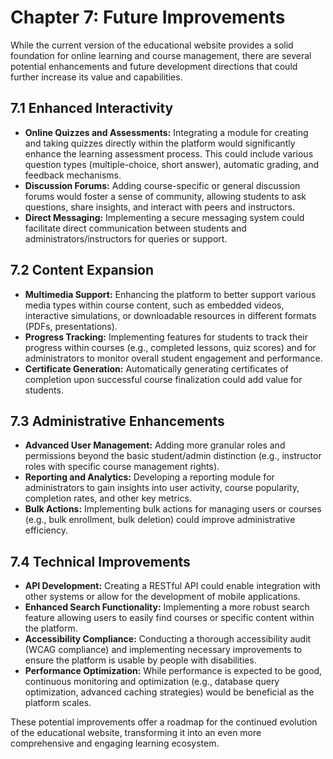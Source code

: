 # Chapter 7: Future Improvements

While the current version of the educational website provides a solid foundation for online learning and course management, there are several potential enhancements and future development directions that could further increase its value and capabilities.

## 7.1 Enhanced Interactivity

*   **Online Quizzes and Assessments:** Integrating a module for creating and taking quizzes directly within the platform would significantly enhance the learning assessment process. This could include various question types (multiple-choice, short answer), automatic grading, and feedback mechanisms.
*   **Discussion Forums:** Adding course-specific or general discussion forums would foster a sense of community, allowing students to ask questions, share insights, and interact with peers and instructors.
*   **Direct Messaging:** Implementing a secure messaging system could facilitate direct communication between students and administrators/instructors for queries or support.

## 7.2 Content Expansion

*   **Multimedia Support:** Enhancing the platform to better support various media types within course content, such as embedded videos, interactive simulations, or downloadable resources in different formats (PDFs, presentations).
*   **Progress Tracking:** Implementing features for students to track their progress within courses (e.g., completed lessons, quiz scores) and for administrators to monitor overall student engagement and performance.
*   **Certificate Generation:** Automatically generating certificates of completion upon successful course finalization could add value for students.

## 7.3 Administrative Enhancements

*   **Advanced User Management:** Adding more granular roles and permissions beyond the basic student/admin distinction (e.g., instructor roles with specific course management rights).
*   **Reporting and Analytics:** Developing a reporting module for administrators to gain insights into user activity, course popularity, completion rates, and other key metrics.
*   **Bulk Actions:** Implementing bulk actions for managing users or courses (e.g., bulk enrollment, bulk deletion) could improve administrative efficiency.

## 7.4 Technical Improvements

*   **API Development:** Creating a RESTful API could enable integration with other systems or allow for the development of mobile applications.
*   **Enhanced Search Functionality:** Implementing a more robust search feature allowing users to easily find courses or specific content within the platform.
*   **Accessibility Compliance:** Conducting a thorough accessibility audit (WCAG compliance) and implementing necessary improvements to ensure the platform is usable by people with disabilities.
*   **Performance Optimization:** While performance is expected to be good, continuous monitoring and optimization (e.g., database query optimization, advanced caching strategies) would be beneficial as the platform scales.

These potential improvements offer a roadmap for the continued evolution of the educational website, transforming it into an even more comprehensive and engaging learning ecosystem.
